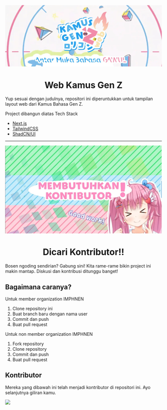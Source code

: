 <img src="./assets/banner.webp">

<h1 align="center">
  Web Kamus Gen Z
</h1>

Yup sesuai dengan judulnya, repositori ini diperuntukkan untuk tampilan layout web dari Kamus Bahasa Gen Z.

Project dibangun diatas Tech Stack

-   [Next.js](https://nextjs.org/)
-   [TailwindCSS](https://tailwindcss.com/)
-   [ShadCN/UI](https://ui.shadcn.com/)

---

<img src="./assets/kontributor.webp">
<h1 align="center">
  Dicari Kontributor!!
</h1>

Bosen ngoding sendirian? Gabung sini! Kita rame-rame bikin project ini makin mantap. Diskusi dan kontribusi ditunggu banget!

## Bagaimana caranya?

Untuk member organization IMPHNEN

1. Clone repository ini
2. Buat branch baru dengan nama user
3. Commit dan push
4. Buat pull request

Untuk non member organization IMPHNEN

1. Fork repository
2. Clone repository
3. Commit dan push
4. Buat pull request

## Kontributor

Mereka yang dibawah ini telah menjadi kontributor di repositori ini. Ayo selanjutnya giliran kamu.

<a href="https://github.com/IMPHNEN/kamus-gen-z-frontend/graphs/contributors">
  <img src="https://contrib.rocks/image?repo=IMPHNEN/kamus-gen-z-frontend" />
</a>
